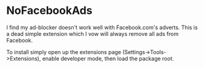 # NoFacebookAds

I find my ad-blocker doesn't work well with Facebook.com's adverts. This is a dead simple extension which I vow will always remove all ads from Facebook.

To install simply open up the extensions page (Settings->Tools->Extensions), enable developer mode, then load the package root.